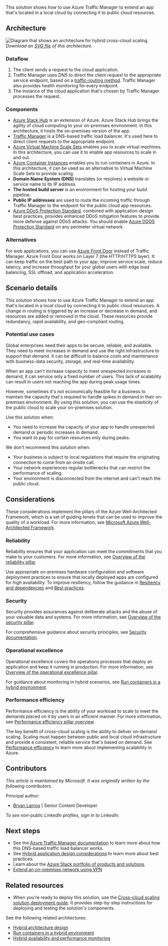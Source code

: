 This solution shows how to use Azure Traffic Manager to extend an app that's located in a local cloud by connecting it to public cloud resources.

## Architecture

![Diagram that shows an architecture for hybrid cross-cloud scaling.](../hybrid/media/hybrid-cross-cloud-scaling.png)
*Download an [SVG file](https://arch-center.azureedge.net/cross-cloud-scaling.svg) of this architecture.*

### Dataflow

1. The client sends a request to the cloud application.
1. Traffic Manager uses DNS to direct the client request to the appropriate service endpoint, based on a [traffic-routing method](/azure/traffic-manager/traffic-manager-routing-methods). Traffic Manager also provides health monitoring for every endpoint.
1. The instance of the cloud application that's chosen by Traffic Manager processes the request.

### Components

- [Azure Stack Hub](https://azure.microsoft.com/products/azure-stack/hub) is an extension of Azure. Azure Stack Hub brings the agility of cloud computing to your on-premises environment. In this architecture, it hosts the on-premises version of the app.
- [Traffic Manager](https://azure.microsoft.com/products/traffic-manager) is a DNS-based traffic load balancer. It's used here to direct client requests to the appropriate endpoint.
- [Azure Virtual Machine Scale Sets](https://azure.microsoft.com/products/virtual-machine-scale-sets) enables you to scale virtual machines. In this architecture, you can use it to enable app resources to scale in and out.
- [Azure Container Instances](https://azure.microsoft.com/products/container-instances) enables you to run containers in Azure. In this architecture, it can be used as an alternative to Virtual Machine Scale Sets to provide scaling.
- **Domain Name System (DNS)** translates (or resolves) a website or service name to its IP address.
- **The hosted build server** is an environment for hosting your build pipeline.
- **Public IP addresses** are used to route the incoming traffic through Traffic Manager to the endpoint for the public cloud app resources.
- [Azure DDoS Protection Standard](/azure/ddos-protection/ddos-protection-overview), combined with application-design best practices, provides enhanced DDoS mitigation features to provide more defense against DDoS attacks. You should enable [Azure DDOS Protection Standard](/azure/ddos-protection/ddos-protection-overview) on any perimeter virtual network.

### Alternatives

For web applications, you can use [Azure Front Door](https://azure.microsoft.com/products/frontdoor) instead of Traffic Manager. Azure Front Door works on Layer 7 (the HTTP/HTTPS layer).
It can keep traffic on the best path to your app, improve service scale, reduce latency, and increase throughput for your global users with edge load balancing, SSL offload, and application acceleration.

## Scenario details

This solution shows how to use Azure Traffic Manager to extend an app that's located in a local cloud by connecting it to public cloud resources. A change in routing is triggered by an increase or decrease in demand, and resources are added or removed in the cloud. These resources provide redundancy, rapid availability, and geo-compliant routing.

### Potential use cases

Global enterprises need their apps to be secure, reliable, and available. They need to meet increases in demand and use the right infrastructure to support that demand. It can be difficult to balance costs and maintenance with business-data security, storage, and real-time availability.

When an app can't increase capacity to meet unexpected increases in demand, it can service only a fixed number of users. This lack of scalability can result in users not reaching the app during peak usage times.

However, sometimes it's not economically feasible for a business to maintain the capacity that's required to handle spikes in demand in their on-premises environment. By using this solution, you can use the elasticity of the public cloud to scale your on-premises solution.

Use this solution when:

- You need to increase the capacity of your app to handle unexpected demand or periodic increases in demand.
- You want to pay for certain resources only during peaks.

We don't recommend this solution when:

- Your business is subject to local regulations that require the originating connection to come from an onsite call.
- Your network experiences regular bottlenecks that can restrict the performance of scaling.
- Your environment is disconnected from the internet and can't reach the public cloud.

## Considerations

These considerations implement the pillars of the Azure Well-Architected Framework, which is a set of guiding tenets that can be used to improve the quality of a workload. For more information, see [Microsoft Azure Well-Architected Framework](/azure/architecture/framework).

### Reliability

Reliability ensures that your application can meet the commitments that you make to your customers. For more information, see [Overview of the reliability pillar](/azure/architecture/framework/resiliency/overview).

Use appropriate on-premises hardware configuration and software deployment practices to ensure that locally deployed apps are configured for high availability. To improve resiliency, follow the guidance in [Resiliency and dependencies](/azure/architecture/framework/resiliency/design-resiliency) and [Best practices](/azure/architecture/framework/resiliency/design-best-practices).

### Security

Security provides assurances against deliberate attacks and the abuse of your valuable data and systems. For more information, see [Overview of the security pillar](/azure/architecture/framework/security/overview).

For comprehensive guidance about security principles, see [Security documentation](/azure/architecture/framework/security).

### Operational excellence

Operational excellence covers the operations processes that deploy an application and keep it running in production. For more information, see [Overview of the operational excellence pillar](/azure/architecture/framework/devops/overview).

For guidance about monitoring in hybrid scenarios, see [Run containers in a hybrid environment](../../hybrid/hybrid-containers.yml).

### Performance efficiency

Performance efficiency is the ability of your workload to scale to meet the demands placed on it by users in an efficient manner. For more information, see [Performance efficiency pillar overview](/azure/architecture/framework/scalability/overview).

The key benefit of cross-cloud scaling is the ability to deliver on-demand scaling. Scaling must happen between public and local cloud infrastructure and provide a consistent, reliable service that's based on demand. See [Performance efficiency](/azure/architecture/framework/scalability) to learn more about implementing scalability in Azure.

## Contributors

*This article is maintained by Microsoft. It was originally written by the following contributors.*

Principal author:

- [Bryan Lamos](https://www.linkedin.com/in/bryanlamos) | Senior Content Developer

*To see non-public LinkedIn profiles, sign in to LinkedIn.*

## Next steps

- See the [Azure Traffic Manager documentation](/azure/traffic-manager/traffic-manager-overview) to learn more about how this DNS-based traffic load balancer works.
- See [Hybrid application design considerations](/hybrid/app-solutions/overview-app-design-considerations) to learn more about best practices.
- Learn about the [Azure Stack portfolio of products and solutions](/azure-stack).
- [Extend an on-premises network using VPN](/azure/expressroute/expressroute-howto-coexist-resource-manager)

## Related resources

- When you're ready to deploy this solution, use the [Cross-cloud scaling solution deployment guide](/azure/architecture/hybrid/deployments/solution-deployment-guide-cross-cloud-scaling). It provides step-by-step instructions for deploying and testing the solution's components.

See the following related architectures:

- [Hybrid architecture design](../../hybrid/hybrid-start-here.md)
- [Run containers in a hybrid environment](../../hybrid/hybrid-containers.yml)
- [Hybrid availability and performance monitoring](../../hybrid/hybrid-containers.yml)
